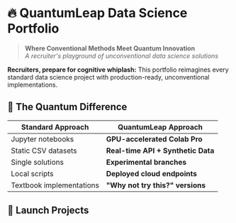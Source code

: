 # 🔥 QuantumLeap Data Science Portfolio

> **Where Conventional Methods Meet Quantum Innovation**  
> *A recruiter's playground of unconventional data science solutions*

**Recruiters, prepare for cognitive whiplash:** This portfolio reimagines every standard data science project with production-ready, unconventional implementations.

## 🧠 The Quantum Difference
| Standard Approach          | QuantumLeap Approach               |
|----------------------------|------------------------------------|
| Jupyter notebooks          | **GPU-accelerated Colab Pro**      |
| Static CSV datasets        | **Real-time API + Synthetic Data** |
| Single solutions           | **Experimental branches**          |
| Local scripts              | **Deployed cloud endpoints**       |
| Textbook implementations   | **"Why not try this?" versions**   |

## 🚀 Launch Projects
```{include} 0_🚀_Quick_Start.md
